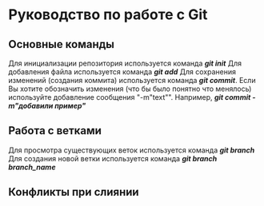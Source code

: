 # Руководство по работе с Git

## Основные команды

Для инициализации репозитория используется команда __*git init*__
Для добавления файла используется команда __*git add*__
Для сохранения изменений (создания коммита) используется команда __*git commit*__. Если Вы хотите обозначить изменения (что бы было понятно что менялось) используйте добавление сообщения "-m"text"". Например, __*git commit -m"добавили пример"*__

## Работа с ветками

Для просмотра существующих веток используется команда __*git branch*__
Для создания новой ветки используется команда __*git branch branch_name*__

## Конфликты при слиянии
